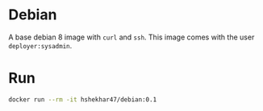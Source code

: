# Debian
A base debian 8 image with `curl` and `ssh`. This image comes with the user `deployer:sysadmin`.

# Run 
```bash
docker run --rm -it hshekhar47/debian:0.1 
```